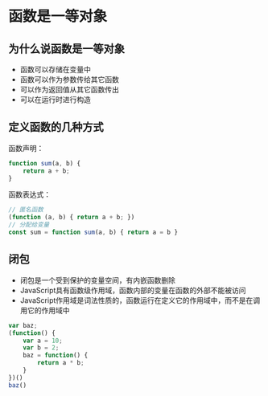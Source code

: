 # 函数是一等对象



## 为什么说函数是一等对象

- 函数可以存储在变量中
- 函数可以作为参数传给其它函数
- 可以作为返回值从其它函数传出
- 可以在运行时进行构造

## 定义函数的几种方式

函数声明：

```javascript
function sum(a, b) {
	return a + b;
}
```

函数表达式：

```javascript
// 匿名函数
(function (a, b) { return a + b; })
// 分配给变量
const sum = function sum(a, b) { return a = b }
```

## 闭包

- 闭包是一个受到保护的变量空间，有内嵌函数删除
- JavaScript具有函数级作用域，函数内部的变量在函数的外部不能被访问
- JavaScript作用域是词法性质的，函数运行在定义它的作用域中，而不是在调用它的作用域中

```javascript
var baz;
(function() {
	var a = 10;
	var b = 2;
	baz = function() {
		return a * b;
	}
})()
baz()
```



